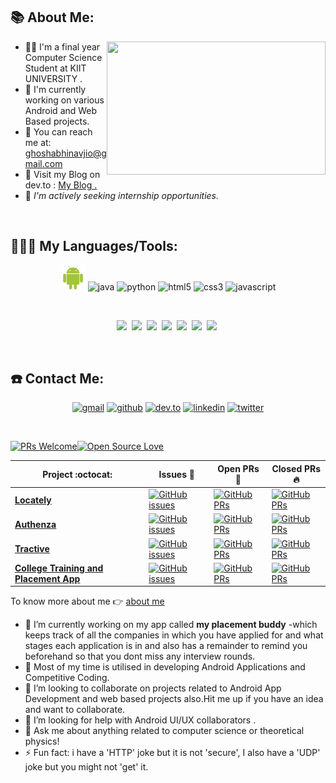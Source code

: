 ## 📚 About Me:
<a href="https://github.com/logicinfinite/"><img align="right" width="350" height="213" src="https://github.com/SABERGLOW/SABERGLOW/blob/master/Misc/aboutme.gif"></a>
  - 👨‍🏫 I'm a final year Computer Science Student at KIIT UNIVERSITY .
  - 🎯 I'm currently working on various Android  and Web Based projects.
  - 📧 You can reach me at: ghoshabhinavjio@gmail.com
  - :book: Visit my Blog on  dev.to : <a href = "https://dev.to/the_unconventional_coder"> My Blog .</a>
  - 💼 _I'm actively seeking internship opportunities._
  
<p>&nbsp;</p>



## 👨🏻‍💻 My Languages/Tools:
<div>
<p align="center">
<img src="https://github.com/devicons/devicon/blob/master/icons/android/android-original.svg" lt="android" width="40" height="40"/>
<img src="https://devicons.github.io/devicon/devicon.git/icons/java/java-original-wordmark.svg" alt="java" width="40" height="40"/> 
<img src="https://devicons.github.io/devicon/devicon.git/icons/python/python-original.svg" alt="python" width="40" height="40"/>
<img src="https://devicons.github.io/devicon/devicon.git/icons/html5/html5-original-wordmark.svg" alt="html5" width="40" height="40"/> 
<img src="https://devicons.github.io/devicon/devicon.git/icons/css3/css3-original-wordmark.svg" alt="css3" width="40" height="40"/> 
<img src="https://devicons.github.io/devicon/devicon.git/icons/javascript/javascript-original.svg" alt="javascript" width="40" height="40"/>  
<p>&nbsp;</p>
<p align="center">
 <img src="https://img.icons8.com/color/48/000000/git.png"/>&nbsp;
<img src="https://img.icons8.com/fluent/48/000000/github.png"/>&nbsp;
<img src="https://img.icons8.com/color/48/000000/intellij-idea.png"/>&nbsp;
<img src="https://img.icons8.com/dusk/48/000000/google-play.png"/>&nbsp;
<img src="https://img.icons8.com/ios-filled/50/000000/visual-studio-logo.png"/>&nbsp;
<img src="https://img.icons8.com/color/48/000000/sublime-text.png"/>&nbsp;
<img src="https://img.icons8.com/bubbles/50/000000/chrome.png"/>&nbsp;


</div>

<p>&nbsp;</p>

## ☎️ Contact Me:
<p align="center">
<a href = "mailto:ghoshabhinavjio@gmail.com"><img src='https://img.icons8.com/color/48/000000/gmail.png' alt='gmail' height='40'></a>
<a href = https://github.com/logicinfinite><img src='https://img.icons8.com/color/2x/github--v1.png' alt='github' height='40'></a>
<a href = https://dev.to/the_unconventional_coder><img src='https://img.icons8.com/windows/32/000000/dev.png' alt='dev.to' height='40'></a>   
<a href = https://www.linkedin.com/in/abhinavghosh7/><img src='https://img.icons8.com/color/2x/linkedin.png' alt='linkedin' height='40'></a>
<a href = https://www.twitter.com/AbhinavGhosh5/><img src='https://img.icons8.com/cute-clipart/64/000000/twitter.png' alt='twitter' height='40'></a>


<p>&nbsp;</p>

[![PRs Welcome](https://img.shields.io/badge/PRs-welcome-brightgreen.svg?style=flat&logo=github)](https://github.com/logicinfinite)[![Open Source Love](https://badges.frapsoft.com/os/v2/open-source.svg?v=103)](https://github.com/logicinfinite)

|      Project :octocat:   |     Issues :bug:   | Open PRs :bell:  | Closed PRs :fire:  |
|-------------|-------------------|---|---|
| [**Locately**](https://github.com/logicinfinite/locately) | [![GitHub issues](https://img.shields.io/github/issues/logicinfinite/locately?color=green&logo=github&style=flat)](https://github.com/logicinfinite/locately/issues) | [![GitHub PRs](https://img.shields.io/github/issues-pr/logicinfinite/locately?style=flat&logo=github)](https://github.com/logicinfinte/locately/pulls)  | [![GitHub PRs](https://img.shields.io/github/issues-pr-closed/logicinfinite/locately?style=flat&color=critical&logo=github)](https://github.com/logicinfinite/locately/pulls?q=is%3Apr+is%3Aclosed)  |
| [**Authenza**](https://github.com/logicinfinite/authenza) | [![GitHub issues](https://img.shields.io/github/issues/logicinfinite/authenza?color=green&logo=github&style=flat)](https://github.com/logicinfinite/authenza/issues) | [![GitHub PRs](https://img.shields.io/github/issues-pr/logicinfinite/authenza?style=flat&logo=github)](https://github.com/logicinfinte/authenza/pulls)  | [![GitHub PRs](https://img.shields.io/github/issues-pr-closed/logicinfinite/authenza?style=flat&color=critical&logo=github)](https://github.com/logicinfinite/authenza/pulls?q=is%3Apr+is%3Aclosed)  |
| [**Tractive**](https://github.com/logicinfinite/live-activity-tracking-android-app) | [![GitHub issues](https://img.shields.io/github/issues/logicinfinite/live-activity-tracking-android-app?color=green&logo=github&style=flat)](https://github.com/logicinfinte/live-activity-tracking-android-app/issues) | [![GitHub PRs](https://img.shields.io/github/issues-pr/logicinfinite/live-activity-tracking-android-app?style=flat&logo=github)](https://github.com/logicinfinte/live-activity-tracking-android-app/pulls)  | [![GitHub PRs](https://img.shields.io/github/issues-pr-closed/logicinfinite/live-activity-tracking-android-app?style=flat&color=critical&logo=github)](https://github.com/logicinfinite/live-activity-tracking-android-app/pulls?q=is%3Apr+is%3Aclosed)  |
| [**College Training and Placement App**](https://github.com/logicinfinite/KIIT-TNP) | [![GitHub issues](https://img.shields.io/github/issues/logicinfinite/KIIT-TNP?color=green&logo=github&style=flat)](https://github.com/logicinfinite/KIIT-TNP/issues) | [![GitHub PRs](https://img.shields.io/github/issues-pr/logicinfinite/KIIT-TNP?style=flat&logo=github)](https://github.com/logicinfinite/KIIT-TNP/pulls)  | [![GitHub PRs](https://img.shields.io/github/issues-pr-closed/logicinfinite/KIIT-TNP?style=flat&color=critical&logo=github)](https://github.com/logicinfinite/KIIT-TNP/pulls?q=is%3Apr+is%3Aclosed)   |



 To know  more about me :point_right: [about me ](https://github.com/logicinfinite/logicinfinite/blob/master/ABOUT.md) 
 
- 🔭 I’m currently working on my app called **my placement buddy** -which keeps track of all the companies in which you have applied for and what stages each application  is in  and also has a remainder to remind you beforehand so that you dont miss any interview rounds.
- 🌱 Most of my time is utilised in developing Android Applications  and Competitive Coding.
- 👯 I’m looking to collaborate on projects related to Android App Development and web based projects also.Hit me up if you have an idea and want to collaborate.
- 🤔 I’m looking for help with Android UI/UX collaborators  .
- 💬 Ask me about anything related to computer science or theoretical physics!
- ⚡ Fun fact: i have a 'HTTP' joke but it is not 'secure', I also have a 'UDP' joke but you  might not 'get' it.
